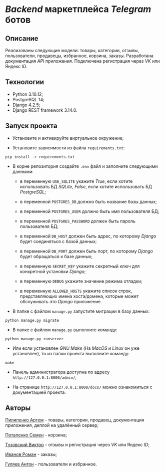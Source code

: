 # _Backend_ маркетплейса _Telegram_ ботов

## Описание

Реализованы следующие модели: товары, категории, отзывы, пользователи,
продавецы, избранное, корзина, заказы. Разработана документация _API_
приложения. Подключена регистрация через _VK_ или Яндекс _ID_.

## Технологии

- Python 3.10.12;
- PostgreSQL 14;
- Django 4.2.5;
- Django REST framework 3.14.0.

## Запуск проекта

- Установите и активируйте виртуальное окружение;

- Установите зависимости из файла `requirements.txt`:

```text
pip install -r requirements.txt
```

- В корне репозитория создайте `.env` файл и заполните следующими
данными:

  - в переменную `USE_SQLITE` укажите _True_, если хотите использовать БД
  _SQLite_, _False_, если хотите использовать БД _PostgreSQL_;

  - в переменной `POSTGRES_DB` должно быть название базы данных;

  - в переменной `POSTGRES_USER` должно быть имя пользователя БД;

  - в переменной `POSTGRES_PASSWORD` должен быть пароль пользователя БД;

  - в переменной `DB_HOST` должен быть адрес, по которому _Django_ будет
  соединяться с базой данных;

  - в переменной `DB_PORT` должен быть порт, по которому _Django_ будет
  обращаться к базе данных;

  - в переменную `SECRET_KEY` укажите секретный ключ для конкретной установки
  _Django_;

  - в переменную `DEBUG` укажите значение режима отладки;

  - в переменную `ALLOWED_HOSTS` укажите список строк, представляющих имена
  хоста/домена, которые может обслуживать это _Django_ приложение.

- В папке с файлом `manage.py` запустите миграции в базу данных:

```text 
python manage.py migrate 
```

- В папке с файлом `manage.py` выполните команду:

```text
python manage.py runserver
```

- Или если установлен _GNU Make_ (На _MacOS_ и _Linux_ он уже установлен),
то из папки проекта выполните команду:

```text
make
```

- Панель администратора доступна по адресу `http://127.0.0.1:8000/admin/`;

- На странице `http://127.0.0.1:8000/docs/` можно ознакомиться с
документацией проекта.

## Авторы

[Пилипенко Артем](https://github.com/p-artyom) - товары, категории, продавец,
документация приложения, деплой на удалённый сервер;

[Потапенко Семен](https://github.com/semenpotapenko26) - корзина;

[Тузовский Виктор](https://github.com/yumeko6) - отзывы и регистрация через
_VK_ или Яндекс _ID_;

[Иванов Роман](https://github.com/Mariooooo37) - заказы;

[Гуляев Антон](https://github.com/alien-guest) - пользователи и избранное.
